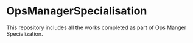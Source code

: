 # OpsManagerSpecialisation

This repository includes all the works completed as part of Ops Manger Specialization.
